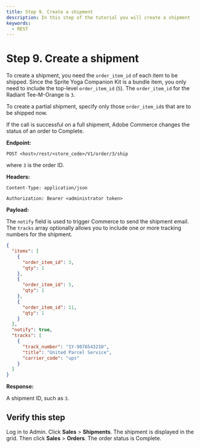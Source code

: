 ```yaml
---
title: Step 9. Create a shipment
description: In this step of the tutorial you will create a shipment
keywords:
  - REST
---
```


# Step 9. Create a shipment

To create a shipment, you need the `order_item_id` of each item to be shipped. Since the Sprite Yoga Companion Kit is a bundle item, you only need to include the top-level `order_item_id` (`5`). The `order_item_id` for the Radiant Tee-M-Orange is `3`.

To create a partial shipment, specify only those `order_item_id`s that are to be shipped now.

If the call is successful on a full shipment, Adobe Commerce changes the status of an order to Complete.

**Endpoint:**

`POST <host>/rest/<store_code>/V1/order/3/ship`

where `3` is the order ID.

**Headers:**

`Content-Type: application/json`

`Authorization: Bearer <administrator token>`

**Payload:**

The `notify` field is used to trigger Commerce to send the shipment email. The `tracks` array optionally allows you to include one or more tracking numbers for the shipment.

```json
{
  "items": [
    {
      "order_item_id": 3,
      "qty": 1
    },
    {
      "order_item_id": 5,
      "qty": 1
    },
    {
      "order_item_id": 11,
      "qty": 1
    }
  ],
  "notify": true,
  "tracks": [
    {
      "track_number": "1Y-9876543210",
      "title": "United Parcel Service",
      "carrier_code": "ups"
    }
  ]
}
```

**Response:**

A shipment ID, such as `3`.

## Verify this step

Log in to Admin. Click **Sales** > **Shipments**. The shipment is displayed in the grid. Then click **Sales** > **Orders**. The order status is Complete.

